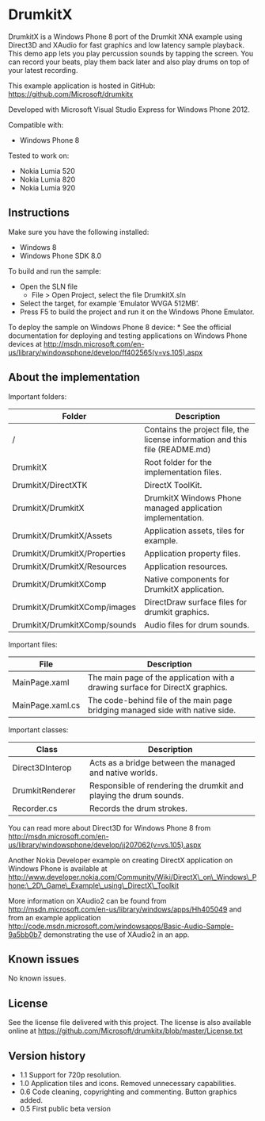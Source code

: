 DrumkitX
========

DrumkitX is a Windows Phone 8 port of the Drumkit XNA example using Direct3D and XAudio for fast graphics and low latency sample playback. This demo app lets you play percussion sounds by tapping the screen. You can record your beats, play them back later and also play drums on top of your latest recording.

This example application is hosted in GitHub: https://github.com/Microsoft/drumkitx

Developed with Microsoft Visual Studio Express for Windows Phone 2012.

Compatible with:

-   Windows Phone 8

Tested to work on:

-   Nokia Lumia 520
-   Nokia Lumia 820
-   Nokia Lumia 920

Instructions
------------

Make sure you have the following installed:

-   Windows 8
-   Windows Phone SDK 8.0

To build and run the sample:

-   Open the SLN file
    -   File &gt; Open Project, select the file DrumkitX.sln
-   Select the target, for example ‘Emulator WVGA 512MB’.
-   Press F5 to build the project and run it on the Windows Phone Emulator.

To deploy the sample on Windows Phone 8 device: \* See the official documentation for deploying and testing applications on Windows Phone devices at http://msdn.microsoft.com/en-us/library/windowsphone/develop/ff402565(v=vs.105).aspx

About the implementation
------------------------

Important folders:

<table style="width:99%;"><colgroup><col style="width: 35%" /><col style="width: 64%" /></colgroup><thead><tr class="header"><th>Folder</th><th>Description</th></tr></thead><tbody><tr class="odd"><td>/</td><td>Contains the project file, the license information and this file (README.md)</td></tr><tr class="even"><td>DrumkitX</td><td>Root folder for the implementation files.</td></tr><tr class="odd"><td>DrumkitX/DirectXTK</td><td>DirectX ToolKit.</td></tr><tr class="even"><td>DrumkitX/DrumkitX</td><td>DrumkitX Windows Phone managed application implementation.</td></tr><tr class="odd"><td>DrumkitX/DrumkitX/Assets</td><td>Application assets, tiles for example.</td></tr><tr class="even"><td>DrumkitX/DrumkitX/Properties</td><td>Application property files.</td></tr><tr class="odd"><td>DrumkitX/DrumkitX/Resources</td><td>Application resources.</td></tr><tr class="even"><td>DrumkitX/DrumkitXComp</td><td>Native components for DrumkitX application.</td></tr><tr class="odd"><td>DrumkitX/DrumkitXComp/images</td><td>DirectDraw surface files for drumkit graphics.</td></tr><tr class="even"><td>DrumkitX/DrumkitXComp/sounds</td><td>Audio files for drum sounds.</td></tr></tbody></table>

Important files:

<table style="width:99%;"><colgroup><col style="width: 26%" /><col style="width: 73%" /></colgroup><thead><tr class="header"><th>File</th><th>Description</th></tr></thead><tbody><tr class="odd"><td>MainPage.xaml</td><td>The main page of the application with a drawing surface for DirectX graphics.</td></tr><tr class="even"><td>MainPage.xaml.cs</td><td>The code-behind file of the main page bridging managed side with native side.</td></tr></tbody></table>

Important classes:

<table style="width:99%;"><colgroup><col style="width: 31%" /><col style="width: 68%" /></colgroup><thead><tr class="header"><th>Class</th><th>Description</th></tr></thead><tbody><tr class="odd"><td>Direct3DInterop</td><td>Acts as a bridge between the managed and native worlds.</td></tr><tr class="even"><td>DrumkitRenderer</td><td>Responsible of rendering the drumkit and playing the drum sounds.</td></tr><tr class="odd"><td>Recorder.cs</td><td>Records the drum strokes.</td></tr></tbody></table>

You can read more about Direct3D for Windows Phone 8 from http://msdn.microsoft.com/en-us/library/windowsphone/develop/jj207062(v=vs.105).aspx

Another Nokia Developer example on creating DirectX application on Windows Phone is available at http://www.developer.nokia.com/Community/Wiki/DirectX\_on\_Windows\_Phone:\_2D\_Game\_Example\_using\_DirectX\_Toolkit

More information on XAudio2 can be found from http://msdn.microsoft.com/en-us/library/windows/apps/Hh405049 and from an example application http://code.msdn.microsoft.com/windowsapps/Basic-Audio-Sample-9a5bb0b7 demonstrating the use of XAudio2 in an app.

Known issues
------------

No known issues.

License
-------

See the license file delivered with this project. The license is also available online at https://github.com/Microsoft/drumkitx/blob/master/License.txt

Version history
---------------

-   1.1 Support for 720p resolution.
-   1.0 Application tiles and icons. Removed unnecessary capabilities.
-   0.6 Code cleaning, copyrighting and commenting. Button graphics added.
-   0.5 First public beta version
